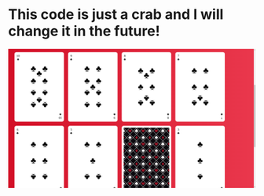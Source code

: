# This code is just a crab and I will change it in the future!
![](https://github.com/LonlehKitteh/JavaScript/blob/main/DOM/Deck%20of%20cards/preview.png)
